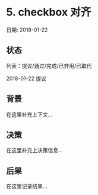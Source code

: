 # 5. checkbox 对齐

日期: 2018-01-22

## 状态

列表：提议/通过/完成/已弃用/已取代

2018-01-22 提议

## 背景

在这里补充上下文...

## 决策

在这里补充上决策信息...

## 后果

在这里记录结果...
